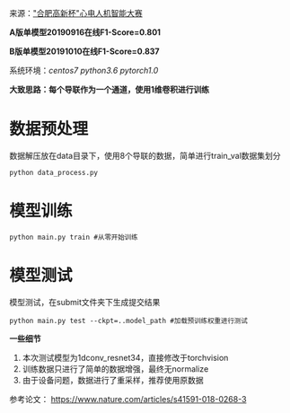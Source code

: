 来源：["合肥高新杯"心电人机智能大赛](https://tianchi.aliyun.com/competition/entrance/231754/introduction)

**A版单模型20190916在线F1-Score=0.801**

**B版单模型20191010在线F1-Score=0.837**

系统环境：*centos7 python3.6 pytorch1.0*

**大致思路：每个导联作为一个通道，使用1维卷积进行训练**

# 数据预处理
数据解压放在data目录下，使用8个导联的数据，简单进行train_val数据集划分
```shell
python data_process.py
```

# 模型训练
```shell
python main.py train #从零开始训练
```

# 模型测试
模型测试，在submit文件夹下生成提交结果
```shell
python main.py test --ckpt=..model_path #加载预训练权重进行测试
```

**一些细节**

 1. 本次测试模型为1dconv_resnet34，直接修改于torchvision
 2. 训练数据只进行了简单的数据增强，最终无normalize
 3. 由于设备问题，数据进行了重采样，推荐使用原数据


参考论文：
https://www.nature.com/articles/s41591-018-0268-3
